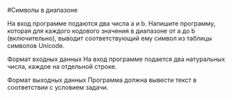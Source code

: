 #Символы в диапазоне

На вход программе подаются два числа a и b. Напишите программу, которая для каждого кодового значения в диапазоне 
от a до b (включительно), выводит соответствующий ему символ из таблицы символов Unicode.

Формат входных данных 
На вход программе подается два натуральных числа, каждое на отдельной строке.

Формат выходных данных
Программа должна вывести текст в соответствии с условием задачи.